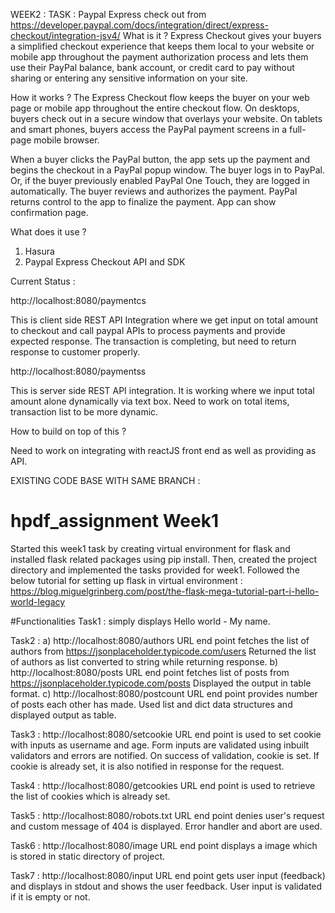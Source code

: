 WEEK2 : TASK :
Paypal Express check out from https://developer.paypal.com/docs/integration/direct/express-checkout/integration-jsv4/
What is it ?
Express Checkout gives your buyers a simplified checkout experience that keeps them local to your website or mobile app throughout the payment authorization process and lets them use their PayPal balance, bank account, or credit card to pay without sharing or entering any sensitive information on your site.

How it works ? 
The Express Checkout flow keeps the buyer on your web page or mobile app throughout the entire checkout flow. On desktops, buyers check out in a secure window that overlays your website. On tablets and smart phones, buyers access the PayPal payment screens in a full-page mobile browser.

When a buyer clicks the PayPal button, the app sets up the payment and begins the checkout in a PayPal popup window.
The buyer logs in to PayPal. Or, if the buyer previously enabled PayPal One Touch, they are logged in automatically.
The buyer reviews and authorizes the payment.
PayPal returns control to the app to finalize the payment. App can show confirmation page.

What does it use ?

1. Hasura
2. Paypal Express Checkout API and SDK

Current Status :

http://localhost:8080/paymentcs

This is client side REST API Integration where we get input on total amount to checkout and call paypal APIs to process payments and 
provide expected response. The transaction is completing, but need to return response to customer properly.

http://localhost:8080/paymentss 

This is server side REST API integration. It is working where we input total amount alone dynamically via text box.
Need to work on total items, transaction list to be more dynamic.

How to build on top of this ? 

Need to work on integrating with reactJS front end as well as providing as API.


EXISTING CODE BASE WITH SAME BRANCH : 

# hpdf_assignment Week1

Started this week1 task by creating virtual environment for flask and installed flask related packages using pip install. 
Then, created the project directory and implemented the tasks provided for week1. 
Followed the below tutorial for setting up flask in virtual environment : 
https://blog.miguelgrinberg.com/post/the-flask-mega-tutorial-part-i-hello-world-legacy

#Functionalities Task1 : simply displays Hello world - 
My name. 

Task2 : 
a) http://localhost:8080/authors URL end point fetches the list of authors from 
https://jsonplaceholder.typicode.com/users Returned the list of authors as list converted to string while returning response. 
b) http://localhost:8080/posts URL end point fetches list of posts from 
https://jsonplaceholder.typicode.com/posts Displayed the output in table format. 
c) http://localhost:8080/postcount URL end point provides number of posts each other has made. 
Used list and dict data structures and displayed output as table.

Task3 : http://localhost:8080/setcookie URL end point is used to set cookie with inputs as username and age. 
Form inputs are validated using inbuilt validators and errors are notified. On success of validation, cookie is set. 
If cookie is already set, it is also notified in response for the request.

Task4 : http://localhost:8080/getcookies URL end point is used to retrieve the list of cookies which is already set.

Task5 : http://localhost:8080/robots.txt URL end point denies user's request and custom message of 404 is displayed. 
Error handler and abort are used.

Task6 : http://localhost:8080/image URL end point displays a image which is stored in static directory of project.

Task7 : http://localhost:8080/input URL end point gets user input (feedback) and displays in stdout and shows the user feedback. 
User input is validated if it is empty or not.



